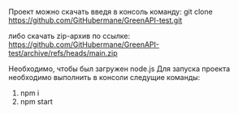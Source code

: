 Проект можно скачать введя в консоль команду:
    git clone https://github.com/GitHubermane/GreenAPI-test.git

либо скачать zip-архив по ссылке:
https://github.com/GitHubermane/GreenAPI-test/archive/refs/heads/main.zip

Необходимо, чтобы был загружен node.js 
Для запуска проекта необходимо выполнить в консоли следущие команды:

1. npm i
2. npm start